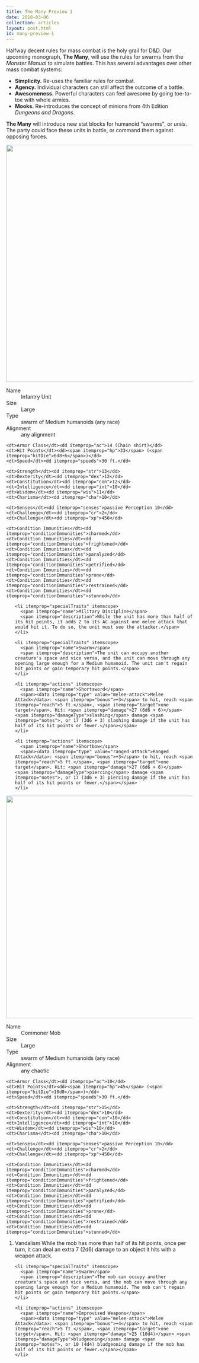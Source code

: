 ```yaml
---
title: The Many Preview 1
date: 2018-03-06
collection: articles
layout: post.html
id: many-preview-1
---
```

<p>Halfway decent rules for mass combat is the holy grail for D&amp;D. Our upcoming monograph, <strong>The Many</strong>, will use the rules for swarms from the <em>Monster Manual</em> to simulate battles. This has several advantages over other mass combat systems:</p>

<ul>
  <li><strong>Simplicity.</strong> Re-uses the familiar rules for combat.</li>
  <li><strong>Agency.</strong> Individual characters can still affect the outcome of a battle.</li>
  <li><strong>Awesomeness.</strong> Powerful characters can feel awesome by going toe-to-toe with whole armies.</li>
  <li><strong>Mooks.</strong> Re-introduces the concept of minions from 4th Edition <em>Dungeons and Dragons</em>.</li>
</ul>

<p><strong>The Many</strong> will introduce new stat blocks for humanoid <q>swarms</q>, or <em>units</em>. The party could face these units in battle, or command them against opposing forces.</p>


<div class="stat-block">
  <img src="images/infantry.png" class="background" style="height: 640px; width: auto">

  <vellum-stat-block id="infantry-unit" itemscope itemtype="http://rgladwell.github.io/vellum-schemas/monster.html">

  <dl>
    <dt>Name</dt><dd itemprop="name">Infantry Unit</dd>
    <dt>Size</dt><dd itemprop="size">Large</dd>
    <dt>Type</dt><dd itemprop="type">swarm of Medium humanoids (any race)</dd>
    <dt>Alignment</dt><dd itemprop="alignment">any alignment</dd>

    <dt>Armor Class</dt><dd itemprop="ac">14 (Chain shirt)</dd>
    <dt>Hit Points</dt><dd><span itemprop="hp">33</span> (<span itemprop="hitDie">6d8+6</span>)</dd>
    <dt>Speed</dt><dd itemprop="speeds">30 ft.</dd>

    <dt>Strength</dt><dd itemprop="str">13</dd>
    <dt>Dexterity</dt><dd itemprop="dex">12</dd>
    <dt>Constitution</dt><dd itemprop="con">12</dd>
    <dt>Intelligence</dt><dd itemprop="int">10</dd>
    <dt>Wisdom</dt><dd itemprop="wis">11</dd>
    <dt>Charisma</dt><dd itemprop="cha">10</dd>

    <dt>Senses</dt><dd itemprop="senses">passive Perception 10</dd>
    <dt>Challenge</dt><dd itemprop="cr">2</dd>
    <dt>Challenge</dt><dd itemprop="xp">450</dd>

    <dt>Condition Immunities</dt><dd itemprop="conditionImmunities">charmed</dd>
    <dt>Condition Immunities</dt><dd itemprop="conditionImmunities">frightened</dd>
    <dt>Condition Immunities</dt><dd itemprop="conditionImmunities">paralyzed</dd>
    <dt>Condition Immunities</dt><dd itemprop="conditionImmunities">petrified</dd>
    <dt>Condition Immunities</dt><dd itemprop="conditionImmunities">prone</dd>
    <dt>Condition Immunities</dt><dd itemprop="conditionImmunities">restrained</dd>
    <dt>Condition Immunities</dt><dd itemprop="conditionImmunities">stunned</dd>
  </dl>

  <ol>

    <li itemprop="specialTraits" itemscope>
      <span itemprop="name">Military Discipline</span>
      <span itemprop="description">While the unit has more than half of its hit points, it adds 2 to its AC against one melee attack that would hit it. To do so, the unit must see the attacker.</span>
    </li>

    <li itemprop="specialTraits" itemscope>
      <span itemprop="name">Swarm</span>
      <span itemprop="description">The unit can occupy another creature's space and vice versa, and the unit can move through any opening large enough for a Medium humanoid. The unit can't regain hit points or gain temporary hit points.</span>
    </li>

    <li itemprop="actions" itemscope>
      <span itemprop="name">Shortsword</span>
      <span><data itemprop="type" value="melee-attack">Melee Attack</data>: <span itemprop="bonus">+3</span> to hit, reach <span itemprop="reach">5 ft.</span>, <span itemprop="target">one target</span>. Hit: <span itemprop="damage">27 (6d6 + 6)</span> <span itemprop="damageType">slashing</span> damage <span itemprop="notes">, or 17 (3d6 + 3) slashing damage if the unit has half of its hit points or fewer.</span></span>
    </li>

    <li itemprop="actions" itemscope>
      <span itemprop="name">Shortbow</span>
      <span><data itemprop="type" value="ranged-attack">Ranged Attack</data>: <span itemprop="bonus">+3</span> to hit, reach <span itemprop="reach">5 ft.</span>, <span itemprop="target">one target</span>. Hit: <span itemprop="damage">27 (6d6 + 6)</span> <span itemprop="damageType">piercing</span> damage <span itemprop="notes">, or 17 (3d6 + 3) piercing damage if the unit has half of its hit points or fewer.</span></span>
    </li>
  </ol>

  </vellum-stat-block>
</div>


<div class="stat-block-left">
  <img src="images/grim-folk.jpg" class="background" style="height: 600px; width: auto">
  <vellum-stat-block id="commoner-mob" itemscope itemtype="http://rgladwell.github.io/vellum-schemas/monster.html">

  <dl>
    <dt>Name</dt><dd itemprop="name">Commoner Mob</dd>
    <dt>Size</dt><dd itemprop="size">Large</dd>
    <dt>Type</dt><dd itemprop="type">swarm of Medium humanoids (any race)</dd>
    <dt>Alignment</dt><dd itemprop="alignment">any chaotic</dd>

    <dt>Armor Class</dt><dd itemprop="ac">10</dd>
    <dt>Hit Points</dt><dd><span itemprop="hp">45</span> (<span itemprop="hitDie">10d8</span>)</dd>
    <dt>Speed</dt><dd itemprop="speeds">30 ft.</dd>

    <dt>Strength</dt><dd itemprop="str">15</dd>
    <dt>Dexterity</dt><dd itemprop="dex">10</dd>
    <dt>Constitution</dt><dd itemprop="con">10</dd>
    <dt>Intelligence</dt><dd itemprop="int">10</dd>
    <dt>Wisdom</dt><dd itemprop="wis">10</dd>
    <dt>Charisma</dt><dd itemprop="cha">10</dd>

    <dt>Senses</dt><dd itemprop="senses">passive Perception 10</dd>
    <dt>Challenge</dt><dd itemprop="cr">2</dd>
    <dt>Challenge</dt><dd itemprop="xp">450</dd>

    <dt>Condition Immunities</dt><dd itemprop="conditionImmunities">charmed</dd>
    <dt>Condition Immunities</dt><dd itemprop="conditionImmunities">frightened</dd>
    <dt>Condition Immunities</dt><dd itemprop="conditionImmunities">paralyzed</dd>
    <dt>Condition Immunities</dt><dd itemprop="conditionImmunities">petrified</dd>
    <dt>Condition Immunities</dt><dd itemprop="conditionImmunities">prone</dd>
    <dt>Condition Immunities</dt><dd itemprop="conditionImmunities">restrained</dd>
    <dt>Condition Immunities</dt><dd itemprop="conditionImmunities">stunned</dd>
  </dl>

  <ol>
    <li itemprop="specialTraits" itemscope>
      <span itemprop="name">Vandalism</span>
      <span itemprop="description">While the mob has more than half of its hit points, once per turn, it can deal an extra 7 (2d6) damage to an object it hits with a weapon attack.</span>
    </li>

    <li itemprop="specialTraits" itemscope>
      <span itemprop="name">Swarm</span>
      <span itemprop="description">The mob can occupy another creature's space and vice versa, and the mob can move through any opening large enough for a Medium humanoid. The mob can't regain hit points or gain temporary hit points.</span>
    </li>

    <li itemprop="actions" itemscope>
      <span itemprop="name">Improvised Weapons</span>
      <span><data itemprop="type" value="melee-attack">Melee Attack</data>: <span itemprop="bonus">+4</span> to hit, reach <span itemprop="reach">5 ft.</span>, <span itemprop="target">one target</span>. Hit: <span itemprop="damage">25 (10d4)</span> <span itemprop="damageType">bludgeoning</span> damage <span itemprop="notes">, or 10 (4d4) bludgeoning damage if the mob has half of its hit points or fewer.</span></span>
    </li>
  </ol>

  </vellum-stat-block>
</div>